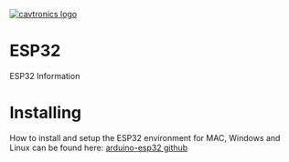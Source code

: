 [![cavtronics logo](https://cldup.com/BhJv2ZU0rj.jpg)](http://www.cavtronics.com "cavtronics")
# ESP32
ESP32 Information

# Installing
How to install and setup the ESP32 environment for MAC, Windows and Linux can be found here: 
[arduino-esp32 github](https://github.com/espressif/arduino-esp32)
